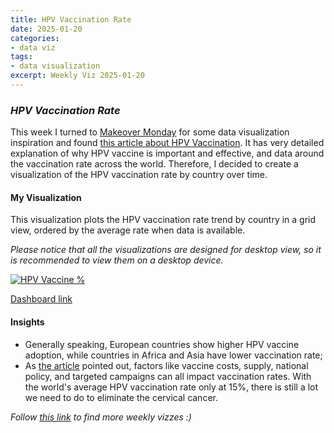 ```yaml
---
title: HPV Vaccination Rate
date: 2025-01-20
categories:
- data viz
tags:
- data visualization
excerpt: Weekly Viz 2025-01-20
---
```


### *HPV Vaccination Rate*

This week I turned to [Makeover Monday](https://makeovermonday.co.uk/) for some data visualization inspiration and found [this article about HPV Vaccination](https://ourworldindata.org/hpv-vaccination-world-can-eliminate-cervical-cancer). It has very detailed explanation of why HPV vaccine is important and effective, and data around the vaccination rate across the world. Therefore, I decided to create a visualization of the HPV vaccination rate by country over time.  

#### My Visualization

This visualization plots the HPV vaccination rate trend by country in a grid view, ordered by the average rate when data is available.  

*Please notice that all the visualizations are designed for desktop view, so it is recommended to view them on a desktop device.*  

<div class='tableauPlaceholder' id='viz1737428329099' style='position: relative'>
  <noscript><a href='#'>
    <img alt='HPV Vaccine % ' src='https:&#47;&#47;public.tableau.com&#47;static&#47;images&#47;HP&#47;HPVVaccinationRate_17374275573780&#47;HPVVaccine&#47;1_rss.png' style='border: none' />
  </a></noscript>
  <object class='tableauViz'  style='display:none;'>
    <param name='host_url' value='https%3A%2F%2Fpublic.tableau.com%2F' />
    <param name='embed_code_version' value='3' />
    <param name='site_root' value='' />
    <param name='name' value='HPVVaccinationRate_17374275573780&#47;HPVVaccine' />
    <param name='tabs' value='no' />
    <param name='toolbar' value='yes' />
    <param name='static_image' value='https:&#47;&#47;public.tableau.com&#47;static&#47;images&#47;HP&#47;HPVVaccinationRate_17374275573780&#47;HPVVaccine&#47;1.png' />
    <param name='animate_transition' value='yes' />
    <param name='display_static_image' value='yes' />
    <param name='display_spinner' value='yes' />
    <param name='display_overlay' value='yes' />
    <param name='display_count' value='yes' />
    <param name='language' value='en-US' />
  </object></div>           
  <script type='text/javascript'>       
    var divElement = document.getElementById('viz1737428329099');     
    var vizElement = divElement.getElementsByTagName('object')[0];      
    if ( divElement.offsetWidth > 800 ) { vizElement.style.width='800px';vizElement.style.height='1227px';} else if ( divElement.offsetWidth > 500 ) { vizElement.style.width='800px';vizElement.style.height='1227px';} else { vizElement.style.width='100%';vizElement.style.height='727px';}        
    var scriptElement = document.createElement('script');           
    scriptElement.src = 'https://public.tableau.com/javascripts/api/viz_v1.js';     
    vizElement.parentNode.insertBefore(scriptElement, vizElement);            
  </script>

[Dashboard link](https://haproxy-traffic-splitter/views/HPVVaccinationRate_17374275573780/HPVVaccine?:language=en-US&:sid=&:redirect=auth&:display_count=n&:origin=viz_share_link)
  
#### Insights
* Generally speaking, European countries show higher HPV vaccine adoption, while countries in Africa and Asia have lower vaccination rate;
* As [the article](https://ourworldindata.org/hpv-vaccination-world-can-eliminate-cervical-cancer) pointed out, factors like vaccine costs, supply, national policy, and targeted campaigns can all impact vaccination rates. With the world's average HPV vaccination rate only at 15%, there is still a lot we need to do to eliminate the cervical cancer.  
  
*Follow [this link](https://yudong-94.github.io/personal-website/data%20viz/WeeklyViz2025/) to find more weekly vizzes :)*
